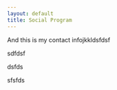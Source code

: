 ```yaml
---
layout: default
title: Social Program
---
```


And this is my contact infojkkldsfdsf


sdfdsf

dsfds

sfsfds
